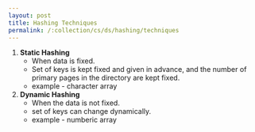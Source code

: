 ```yaml
---
layout: post
title: Hashing Techniques
permalink: /:collection/cs/ds/hashing/techniques
---
```


1. **Static Hashing**
   - When data is fixed.
   - Set of keys is kept fixed and given in advance, and the number of primary pages in the directory are kept fixed.
   - example - character array
2. **Dynamic Hashing**
   - When the data is not fixed.
   - set of keys can change dynamically.
   - example - numberic array